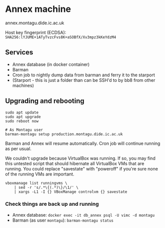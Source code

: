 # Annex machine
annex.montagu.dide.ic.ac.uk

Host key fingerprint (ECDSA): `SHA256:lYJUME+1ATyTvzcFvs8K+aSOBfX/Xv3mpz3kKeYdzM4`

## Services
* Annex database (in docker container)
* Barman
* Cron job to nightly dump data from barman and ferry it to the starport
* (Starport - this is just a folder than can be SSH'd to by bb8 from other machines)

## Upgrading and rebooting
```
sudo apt update
sudo apt upgrade
sudo reboot now

# As Montagu user
barman-montagu setup production.montagu.dide.ic.ac.uk
```
Barman and Annex will resume automatically. Cron job will continue running as per
usual.

We couldn't upgrade because VirtualBox was running. If so, you may find this
untested script that should hibernate all VirtualBox VMs that are running. You
could replace "savestate" with "poweroff" if you're sure none of the running VMs
are important.

```
vboxmanage list runningvms \
    | sed -r 's/.*\{(.*)\}/\1/' \
    | xargs -L1 -I {} VBoxManage controlvm {} savestate
```
### Check things are back up and running
* Annex database: `docker exec -it db_annex psql -U vimc -d montagu`
* Barman (as user `montagu`): `barman-montagu status`
